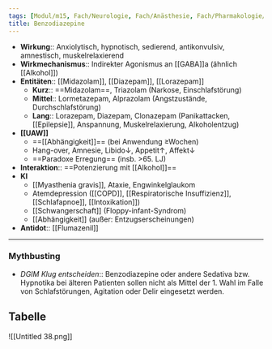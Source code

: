 ```yaml
---
tags: [Modul/m15, Fach/Neurologie, Fach/Anästhesie, Fach/Pharmakologie/Medikament, Fach/Toxikologie/Gift, Mythbusting/DGIM-Klug-entscheiden]
title: Benzodiazepine
---
```

- **Wirkung**:: Anxiolytisch, hypnotisch, sedierend, antikonvulsiv, amnestisch, muskelrelaxierend
- **Wirkmechanismus**:: Indirekter Agonismus an [[GABA]]a (ähnlich [[Alkohol]])
- **Entitäten**:: [[Midazolam]], [[Diazepam]], [[Lorazepam]]
	- **Kurz**:: ==Midazolam==, Triazolam (Narkose, Einschlafstörung)
	- **Mittel**:: Lormetazepam, Alprazolam (Angstzustände, Durchschlafstörung)
	- **Lang**:: Lorazepam, Diazepam, Clonazepam (Panikattacken, [[Epilepsie]], Anspannung, Muskelrelaxierung, Alkoholentzug)
- **[[UAW]]** 
	- ==[[Abhängigkeit]]== (bei Anwendung ≥Wochen)
	- Hang-over, Amnesie, Libido↓, Appetit↑, Affekt↓
	- ==Paradoxe Erregung== (insb. >65. LJ)
- **Interaktion**:: ==Potenzierung mit [[Alkohol]]==
- **KI**
	- [[Myasthenia gravis]], Ataxie, Engwinkelglaukom
	- Atemdepression ([[COPD]], [[Respiratorische Insuffizienz]], [[Schlafapnoe]], [[Intoxikation]])
	- [[Schwangerschaft]] (Floppy-infant-Syndrom)
	- [[Abhängigkeit]] (außer: Entzugserscheinungen)
- **Antidot**:: [[Flumazenil]]
---
### Mythbusting
- *DGIM Klug entscheiden*:: Benzodiazepine oder andere Sedativa bzw. Hypnotika bei älteren Patienten sollen nicht als Mittel der 1. Wahl im Falle von Schlafstörungen, Agitation oder Delir eingesetzt werden.


## Tabelle
![[Untitled 38.png]]